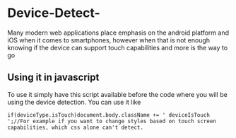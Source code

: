 Device-Detect-
==============

Many modern web applications place emphasis on the android platform and iOS when it comes to smartphones, however when that is not enough knowing if the device can support touch capabilities and more is the way to go

Using it in javascript
----------------------

To use it simply have this script available before the code where you will be using the device detection. You can use it like
	
	if(deviceType.isTouch)document.body.className += ' deviceIsTouch ';//For example if you want to change styles based on touch screen capabilities, which css alone can't detect.